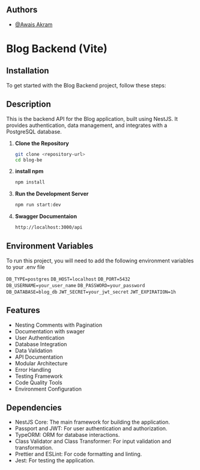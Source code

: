 
## Authors

- [@Awais Akram](https://www.github.com/31102)

# Blog Backend (Vite)

## Installation

To get started with the Blog Backend project, follow these steps:

## Description

This is the backend API for the Blog application, built using NestJS. It provides authentication, data management, and integrates with a PostgreSQL database.

1. **Clone the Repository**
   ```bash
   git clone <repository-url>
   cd blog-be

2. **install npm**
   ```bash
   npm install

3. **Run the Development Server**
   ```bash
   npm run start:dev

4. **Swagger Documentaion**
   ```bash
   http://localhost:3000/api
   
## Environment Variables

To run this project, you will need to add the following environment variables to your .env file

`DB_TYPE=postgres`
`DB_HOST=localhost`
`DB_PORT=5432`
`DB_USERNAME=your_user_name`
`DB_PASSWORD=your_password`
`DB_DATABASE=blog_db`
`JWT_SECRET=your_jwt_secret`
`JWT_EXPIRATION=1h`



## Features

- Nesting Comments with Pagination
- Documentation with swager
- User Authentication
- Database Integration
- Data Validation
- API Documentation
- Modular Architecture
- Error Handling
- Testing Framework
- Code Quality Tools
- Environment Configuration


## Dependencies
- NestJS Core: The main framework for building the application.
- Passport and JWT: For user authentication and authorization.
- TypeORM: ORM for database interactions.
- Class Validator and Class Transformer: For input validation and transformation.
- Prettier and ESLint: For code formatting and linting.
- Jest: For testing the application.